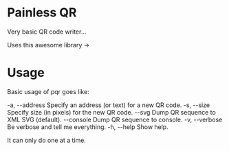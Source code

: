 Painless QR
===========

Very basic QR code writer...

Uses this awesome library ->


Usage
=====
Basic usage of pqr goes like:

-a, --address <arg>  Specify an address (or text) for a new QR code.
-s, --size <arg>     Specify size (in pixels) for the new QR code.
    --svg            Dump QR sequence to XML SVG (default).
    --console        Dump QR sequence to console.
-v, --verbose        Be verbose and tell me everything.
-h, --help           Show help.


It can only do one at a time.



